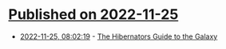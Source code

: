 # [Published on 2022-11-25](index.md)

* [2022-11-25, 08:02:19](https://news.ycombinator.com/item?id=33740269) - [The Hibernators Guide to the Galaxy](https://www.wired.com/story/mars-hiberators-guide-to-the-galaxy/)
